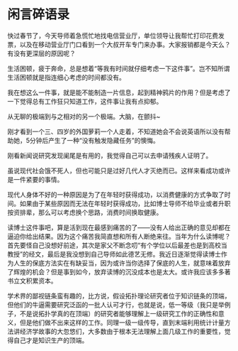 # 闲言碎语录

快过春节了，今天导师着急慌忙地找电信营业厅，单位领导让我帮忙打印花费发票，以及在移动营业厅门口看到一个大叔开车专门来办事。大家报销都是今天么？有没有更深层的原因呢？

生活困顿，疲于奔命，总是想着“等我有时间就仔细考虑一下这件事”。岂不知所谓生活困顿就是指连细心考虑的时间都没有。

我在想这么一件事，就是能不能制造一片信息，起到精神鸦片的作用？但是考虑了一下觉得总有工作狂只知道工作，这件事让我有点抑郁。

从无聊的极端到与之相对的另一个极端。大脑，在颤抖~

刚才看到一个三、四岁的外国萝莉一个人走着，不知道她会不会说英语所以没有帮助她，5分钟后产生了一种“没有触发隐藏任务”的懊悔。

刚看新闻说研究发现阑尾是有用的，我觉得自己可以去申请残疾人证明了。

虽说现代社会饿不死人，但也可能只是过好几代人才灭绝而已。这样来看成功或许是一件紧要的事情。

现代人身体不好的一种原因是为了在年轻时获得成功，以消费健康的方式争取了时间。如果由于某些原因而无法在年轻时获得成功，比如博士导师不给毕业或者升职按资排辈，那么可以考虑换个思路，消费时间换取健康。

读博士这件事吧，算是活到现在最感到痛苦的了——没有人给出正确的意见却都在逼迫你给出结果。因为这个痛苦我简直想和所有人断绝来往。当年为什么读博呢？首先要怪自己没想好前途，其次是家父不断念叨“有个学位以后最差也是到高校当教授”的经文，最后是我没想到自己导师如此德艺无修。我近日逐渐觉得读博士作为人生的保底方法实在有缺妥当，因为或许当你选择了保底的人生，就意味着放弃了辉煌的机会？但是事到如今，放弃读博的沉没成本也是太大。或许我应该多多著书立文积累资本。

学术界的鄙视链条蛮有趣的，比方说，假设拓扑理论研究者位于知识链条的顶端，但他们的牛逼需要研究泛函的一批人认可才行，也就是说，低一等级（我只是举例子，不是说拓扑学真的在顶端）的研究者能够理解上一级研究工作的正确性和意义，但是他们做不出来这样的工作。同理一级一级传导，直到末端利用统计计量方法讲经济学故事的大忽悠们，大多数由于根本无法理解上面几级工作的重要性，觉得自己才是知识生产的顶端。
